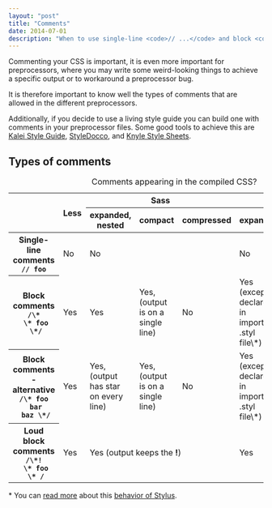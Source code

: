 ```yaml
---
layout: "post"
title: "Comments"
date: 2014-07-01
description: "When to use single-line <code>// ...</code> and block <code>/* ... */</code> comments, quirks you should be aware of"
---
```


Commenting your CSS is important, it is even more important for preprocessors, where you may write some weird-looking things to achieve a specific output or to workaround a preprocessor bug.

It is therefore important to know well the types of comments that are allowed in the different preprocessors.

Additionally, if you decide to use a living style guide you can build one with comments in your preprocessor files. Some good tools to achieve this are [Kalei Style Guide](http://kaleistyleguide.com/), [StyleDocco](http://jacobrask.github.io/styledocco/), and [Knyle Style Sheets](http://hughsk.io/kss-node/).




## Types of comments

<table class="table-content">
  <caption>Comments appearing in the compiled CSS?</caption>
  <thead>
    <tr>
      <th rowspan="2"></th>
      <th rowspan="2">Less</th>
      <th colspan="3">Sass</th>
      <th colspan="2">Stylus</th>
    </tr>
    <tr>
      <th>expanded, nested</th>
      <th>compact</th>
      <th>compressed</th>
      <th>expanded</th>
      <th>compressed</th>
    </tr>
  </thead>
  <tbody>
    <tr>
      <th>
        Single-line comments<br>
        <code>// foo</code>
      </th>
      <td>No</td>
      <td colspan="3">No</td>
      <td colspan="2">No</td>
    </tr>
    <tr>
      <th>
        Block comments<br>
        <code>/\*<br>&nbsp;\* foo<br>&nbsp;\*/</code>
      </th>
      <td>Yes</td>
      <td>Yes</td>
      <td>Yes, (output is on a single line)</td>
      <td>No</td>
      <td>Yes (except if declared in imported .styl file\*)</td>
      <td>No</td>
    </tr>
    <tr>
      <th>
        Block comments - alternative<br>
        <code>/\* foo<br>&nbsp;bar<br>&nbsp;baz \*/</code>
      </th>
      <td>Yes</td>
      <td>Yes, (output has star on every line)</td>
      <td>Yes, (output is on a single line)</td>
      <td>No</td>
      <td>Yes (except if declared in imported .styl file\*)</td>
      <td>No</td>
    </tr>
    <tr>
      <th>
        Loud block comments<br>
        <code>/\*!<br>&nbsp;\* foo<br>&nbsp;\* /</code>
      </th>
      <td>Yes</td>
      <td colspan="3">Yes (output keeps the <b>!</b>)</td>
      <td colspan="2">Yes</td>
    </tr>
  </tbody>
</table>

\* You can [read more](https://github.com/LearnBoost/stylus/issues/1389) about this [behavior of Stylus](https://github.com/LearnBoost/stylus/pull/935).
